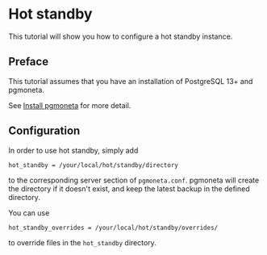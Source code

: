 # Hot standby

This tutorial will show you how to configure a hot standby instance.

## Preface

This tutorial assumes that you have an installation of PostgreSQL 13+ and pgmoneta.

See [Install pgmoneta](https://github.com/pgmoneta/pgmoneta/blob/main/doc/tutorial/01_install.md)
for more detail.

## Configuration
In order to use hot standby, simply add

```
hot_standby = /your/local/hot/standby/directory
```

to the corresponding server section of `pgmoneta.conf`. pgmoneta will create the directory if it doesn't exist,
and keep the latest backup in the defined directory.

You can use

```
hot_standby_overrides = /your/local/hot/standby/overrides/
```

to override files in the `hot_standby` directory.
